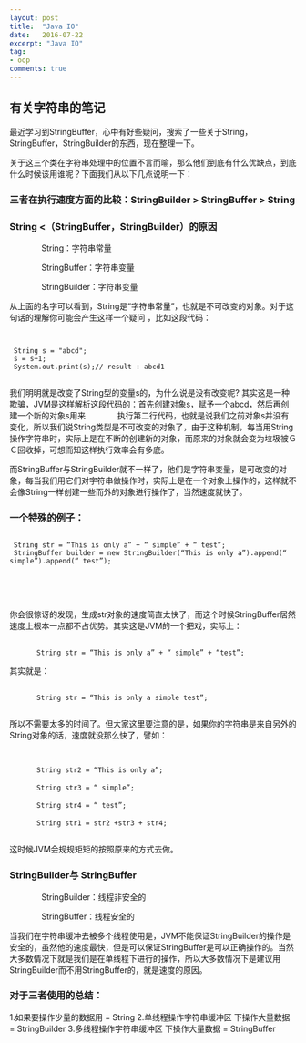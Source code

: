 ```yaml
---
layout: post
title:  "Java IO"
date:   2016-07-22
excerpt: "Java IO"
tag:
- oop
comments: true
---
```



## 有关字符串的笔记


最近学习到StringBuffer，心中有好些疑问，搜索了一些关于String，StringBuffer，StringBuilder的东西，现在整理一下。

关于这三个类在字符串处理中的位置不言而喻，那么他们到底有什么优缺点，到底什么时候该用谁呢？下面我们从以下几点说明一下：

### 三者在执行速度方面的比较：StringBuilder >  StringBuffer  >  String

### String <（StringBuffer，StringBuilder）的原因

　　　　String：字符串常量

　　　　StringBuffer：字符串变量

　　　　StringBuilder：字符串变量

从上面的名字可以看到，String是“字符串常量”，也就是不可改变的对象。对于这句话的理解你可能会产生这样一个疑问  ，比如这段代码：

```


 String s = "abcd";
 s = s+1;
 System.out.print(s);// result : abcd1


```

我们明明就是改变了String型的变量s的，为什么说是没有改变呢? 其实这是一种欺骗，JVM是这样解析这段代码的：首先创建对象s，赋予一个abcd，然后再创建一个新的对象s用来　　　　执行第二行代码，也就是说我们之前对象s并没有变化，所以我们说String类型是不可改变的对象了，由于这种机制，每当用String操作字符串时，实际上是在不断的创建新的对象，而原来的对象就会变为垃圾被ＧＣ回收掉，可想而知这样执行效率会有多底。

而StringBuffer与StringBuilder就不一样了，他们是字符串变量，是可改变的对象，每当我们用它们对字符串做操作时，实际上是在一个对象上操作的，这样就不会像String一样创建一些而外的对象进行操作了，当然速度就快了。

### 一个特殊的例子：

```

 String str = “This is only a” + “ simple” + “ test”;
 StringBuffer builder = new StringBuilder(“This is only a”).append(“ simple”).append(“ test”);

 
```
　　

你会很惊讶的发现，生成str对象的速度简直太快了，而这个时候StringBuffer居然速度上根本一点都不占优势。其实这是JVM的一个把戏，实际上：


```

　　　　String str = “This is only a” + “ simple” + “test”;

```


其实就是：

```

　　　　String str = “This is only a simple test”;


```

所以不需要太多的时间了。但大家这里要注意的是，如果你的字符串是来自另外的String对象的话，速度就没那么快了，譬如：

```


　　　　String str2 = “This is only a”;

　　　　String str3 = “ simple”;

　　　　String str4 = “ test”;

　　　　String str1 = str2 +str3 + str4;


```



这时候JVM会规规矩矩的按照原来的方式去做。

### StringBuilder与 StringBuffer

　　　　StringBuilder：线程非安全的

　　　　StringBuffer：线程安全的

当我们在字符串缓冲去被多个线程使用是，JVM不能保证StringBuilder的操作是安全的，虽然他的速度最快，但是可以保证StringBuffer是可以正确操作的。当然大多数情况下就是我们是在单线程下进行的操作，所以大多数情况下是建议用StringBuilder而不用StringBuffer的，就是速度的原因。

 

### 对于三者使用的总结： 

1.如果要操作少量的数据用 = String
2.单线程操作字符串缓冲区 下操作大量数据 = StringBuilder
3.多线程操作字符串缓冲区 下操作大量数据 = StringBuffer











<html>
<div class="ds-thread" data-thread-key="http://kongzheng1993.github.io/kongzheng1993-有关字符串的笔记/" data-title="String" data-url="http://kongzheng1993.github.io/kongzheng1993-有关字符串的笔记/"></div>
<script type="text/javascript">
var duoshuoQuery = {short_name:"kongzheng1993"};
	(function() {
		var ds = document.createElement('script');
		ds.type = 'text/javascript';ds.async = true;
		ds.src = (document.location.protocol == 'https:' ? 'https:' : 'http:') + '//static.duoshuo.com/embed.js';
		ds.charset = 'UTF-8';
		(document.getElementsByTagName('head')[0] 
		 || document.getElementsByTagName('body')[0]).appendChild(ds);
	})();
</script>
</html>
